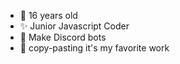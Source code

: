 * 🧱 16 years old
* ✨ Junior Javascript Coder
* 💙 Make Discord bots
* 🔮 copy-pasting it's my favorite work
